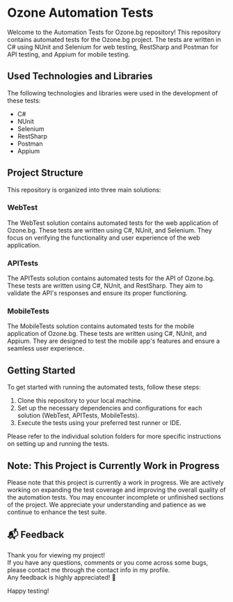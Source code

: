 # Ozone Automation Tests

Welcome to the Automation Tests for Ozone.bg repository! This repository contains automated tests for the Ozone.bg project. The tests are written in C# using NUnit and Selenium for web testing, RestSharp and Postman for API testing, and Appium for mobile testing.

## Used Technologies and Libraries

The following technologies and libraries were used in the development of these tests:

- C#
- NUnit
- Selenium
- RestSharp
- Postman
- Appium
 
## Project Structure

This repository is organized into three main solutions:

### WebTest

The WebTest solution contains automated tests for the web application of Ozone.bg. These tests are written using C#, NUnit, and Selenium. They focus on verifying the functionality and user experience of the web application.

### APITests

The APITests solution contains automated tests for the API of Ozone.bg. These tests are written using C#, NUnit, and RestSharp. They aim to validate the API's responses and ensure its proper functioning.

### MobileTests

The MobileTests solution contains automated tests for the mobile application of Ozone.bg. These tests are written using C#, NUnit, and Appium. They are designed to test the mobile app's features and ensure a seamless user experience.

## Getting Started

To get started with running the automated tests, follow these steps:

1. Clone this repository to your local machine.
2. Set up the necessary dependencies and configurations for each solution (WebTest, APITests, MobileTests).
3. Execute the tests using your preferred test runner or IDE.

Please refer to the individual solution folders for more specific instructions on setting up and running the tests.


## Note: This Project is Currently Work in Progress

Please note that this project is currently a work in progress. We are actively working on expanding the test coverage and improving the overall quality of the automation tests. You may encounter incomplete or unfinished sections of the project. We appreciate your understanding and patience as we continue to enhance the test suite.

## 📬 Feedback
Thank you for viewing my project!<br/>
If you have any questions, comments or you come across some bugs, please contact me through the contact info in my profile.<br/>
Any feedback is highly appreciated! 🙂


Happy testing!

